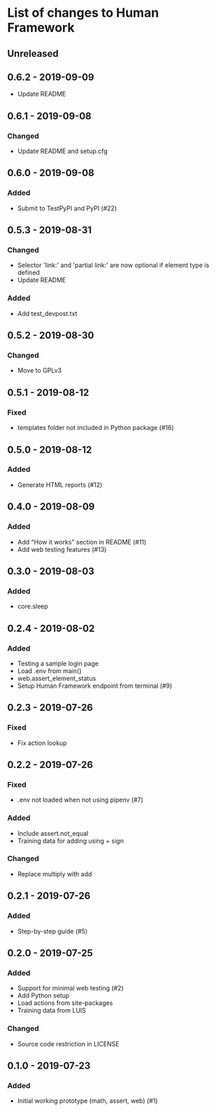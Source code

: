 # List of changes to Human Framework

## Unreleased

## 0.6.2 - 2019-09-09
- Update README

## 0.6.1 - 2019-09-08
### Changed
- Update README and setup.cfg

## 0.6.0 - 2019-09-08
### Added
- Submit to TestPyPI and PyPI (#22)

## 0.5.3 - 2019-08-31
### Changed
- Selector 'link:' and 'partial link:' are now optional if element type is defined
- Update README

### Added
- Add test_devpost.txt

## 0.5.2 - 2019-08-30
### Changed
- Move to GPLv3

## 0.5.1 - 2019-08-12
### Fixed
- templates folder not included in Python package (#16)

## 0.5.0 - 2019-08-12
### Added
- Generate HTML reports (#12)

## 0.4.0 - 2019-08-09
### Added
- Add "How it works" section in README (#11)
- Add web testing features (#13)

## 0.3.0 - 2019-08-03
### Added
- core.sleep

## 0.2.4 - 2019-08-02
### Added
- Testing a sample login page
- Load .env from main()
- web.assert_element_status
- Setup Human Framework endpoint from terminal (#9)

## 0.2.3 - 2019-07-26
### Fixed
- Fix action lookup

## 0.2.2 - 2019-07-26
### Fixed
- .env not loaded when not using pipenv (#7)

### Added 
- Include assert.not_equal
- Training data for adding using + sign

### Changed
- Replace multiply with add

## 0.2.1 - 2019-07-26
### Added
- Step-by-step guide (#5)

## 0.2.0 - 2019-07-25
### Added
- Support for minimal web testing (#2)
- Add Python setup
- Load actions from site-packages
- Training data from LUIS

### Changed
- Source code restriction in LICENSE

## 0.1.0 - 2019-07-23
### Added
- Initial working prototype (math, assert, web) (#1)
